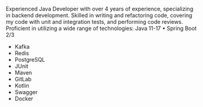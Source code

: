 Experienced Java Developer with over 4 years of experience, specializing in backend development.
Skilled in writing and refactoring code, covering my code with unit and integration tests, and performing code reviews. Proficient in utilizing a wide range of technologies:
Java 11-17
• Spring Boot 2/3
- Kafka
- Redis
- PostgreSQL
- JUnit
- Maven
- GitLab
- Kotlin
- Swagger
- Docker
